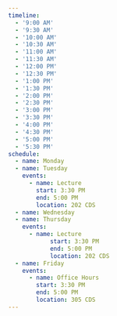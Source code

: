 ```yaml
---
timeline:
  - '9:00 AM'
  - '9:30 AM'
  - '10:00 AM'
  - '10:30 AM'
  - '11:00 AM'
  - '11:30 AM'
  - '12:00 PM'
  - '12:30 PM'
  - '1:00 PM'
  - '1:30 PM'
  - '2:00 PM'
  - '2:30 PM'
  - '3:00 PM'
  - '3:30 PM'
  - '4:00 PM'
  - '4:30 PM'
  - '5:00 PM'
  - '5:30 PM'
schedule:
  - name: Monday
  - name: Tuesday
    events:
      - name: Lecture
        start: 3:30 PM
        end: 5:00 PM
        location: 202 CDS
  - name: Wednesday
  - name: Thursday
    events:
      - name: Lecture
            start: 3:30 PM
            end: 5:00 PM
            location: 202 CDS
  - name: Friday
    events:
      - name: Office Hours
        start: 3:30 PM
        end: 5:00 PM
        location: 305 CDS
---
```

